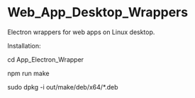 # Web_App_Desktop_Wrappers
Electron wrappers for web apps on Linux desktop.

Installation:

cd App_Electron_Wrapper

npm run make

sudo dpkg -i out/make/deb/x64/*.deb
